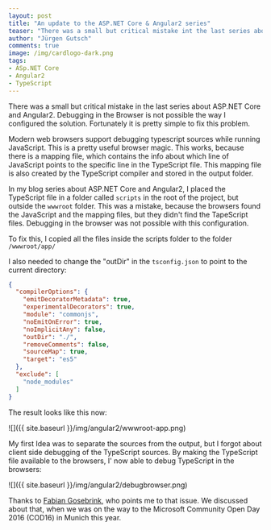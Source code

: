 ```yaml
--- 
layout: post
title: "An update to the ASP.NET Core & Angular2 series"
teaser: "There was a small but critical mistake int the last series about ASP.NET Core and  Angular2. Debugging in the Browser is not possible the way I configured the solution. Fortunately it is pretty simple to fix this problem."
author: "Jürgen Gutsch"
comments: true
image: /img/cardlogo-dark.png
tags: 
- ASp.NET Core
- Angular2
- TypeScript
---
```


There was a small but critical mistake in the last series about ASP.NET Core and  Angular2. Debugging in the Browser is not possible the way I configured the solution. Fortunately it is pretty simple to fix this problem.

Modern web browsers support debugging typescript sources while running JavaScript. This is a pretty useful browser magic. This works, because there is a mapping file, which contains the info about which line of JavaScript points to the specific line in the TypeScript file. This mapping file is also created by the TypeScript compiler and stored in the output folder.

In my blog series about ASP.NET Core and Angular2, I placed the TypeScript file in a folder called `scripts` in the root of the project, but outside the `wwwroot` folder. This was a mistake, because the browsers found the JavaScript and the mapping files, but they didn't find the TapeScript files. Debugging in the browser was not possible with this configuration.

To fix this, I copied all the files inside the scripts folder to the folder `/wwwroot/app/`

I also needed to change the "outDir" in the `tsconfig.json` to point to the current directory:

~~~ json
{
  "compilerOptions": {
    "emitDecoratorMetadata": true,
    "experimentalDecorators": true,
    "module": "commonjs",
    "noEmitOnError": true,
    "noImplicitAny": false,
    "outDir": "./",
    "removeComments": false,
    "sourceMap": true,
    "target": "es5"
  },
  "exclude": [
    "node_modules"
  ]
}
~~~

The result looks like this now:

![]({{ site.baseurl }}/img/angular2/wwwroot-app.png)

My first Idea was to separate the sources from the output, but I forgot about client side debugging of the TypeScript sources. By making the TypeScript file available to the browsers, I' now able to debug TypeScript in the browsers:

![]({{ site.baseurl }}/img/angular2/debugbrowser.png)

Thanks to [Fabian Gosebrink](http://www.fabian-gosebrink.com), who points me to that issue. We discussed about that, when we was on the way to the Microsoft Community Open Day 2016 (COD16) in Munich this year.